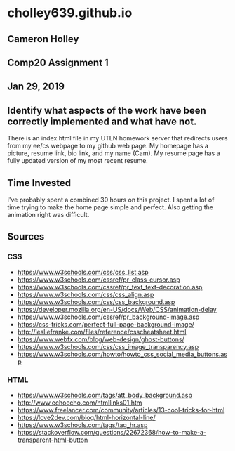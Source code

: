 # cholley639.github.io

## Cameron Holley
## Comp20 Assignment 1
## Jan 29, 2019

## Identify what aspects of the work have been correctly implemented and what have not.
There is an index.html file in my UTLN homework server that redirects users from my
ee/cs webpage to my github web page.
My homepage has a picture, resume link, bio link, and my name (Cam).
My resume page has a fully updated version of my most recent resume.




## Time Invested
I've probably spent a combined 30 hours on this project. I spent a lot of time
trying to make the home page simple and perfect. Also getting the animation 
right was difficult.


## Sources

### CSS
* https://www.w3schools.com/css/css_list.asp
* https://www.w3schools.com/cssref/pr_class_cursor.asp
* https://www.w3schools.com/cssref/pr_text_text-decoration.asp
* https://www.w3schools.com/css/css_align.asp
* https://www.w3schools.com/css/css_background.asp
* https://developer.mozilla.org/en-US/docs/Web/CSS/animation-delay
* https://www.w3schools.com/cssref/pr_background-image.asp
* https://css-tricks.com/perfect-full-page-background-image/
* http://lesliefranke.com/files/reference/csscheatsheet.html
* https://www.webfx.com/blog/web-design/ghost-buttons/
* https://www.w3schools.com/css/css_image_transparency.asp
* https://www.w3schools.com/howto/howto_css_social_media_buttons.asp

### HTML
* https://www.w3schools.com/tags/att_body_background.asp
* http://www.echoecho.com/htmllinks01.htm
* https://www.freelancer.com/community/articles/13-cool-tricks-for-html
* https://love2dev.com/blog/html-horizontal-line/
* https://www.w3schools.com/tags/tag_hr.asp
* https://stackoverflow.com/questions/22672368/how-to-make-a-transparent-html-button
